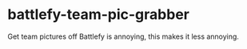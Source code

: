 # battlefy-team-pic-grabber
Get team pictures off Battlefy is annoying, this makes it less annoying.

